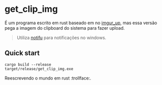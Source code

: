 # get_clip_img
É um programa escrito em rust baseado em no [imgur_up](https://github.com/srtopster/imgur_up), mas essa versão pega a imagem do clipboard do sistema para fazer upload.
> Utiliza [notifu](https://www.paralint.com/projects/notifu/) para notificações no windows.
## Quick start
```console
cargo build --release
target/release/get_clip_img.exe
```
Reescrevendo o mundo em rust :trollface:.